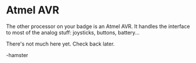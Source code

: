 # Atmel AVR

The other processor on your badge is an Atmel AVR.  It handles the interface to most of the analog stuff: joysticks, buttons, battery...

There's not much here yet.  Check back later.

-hamster
